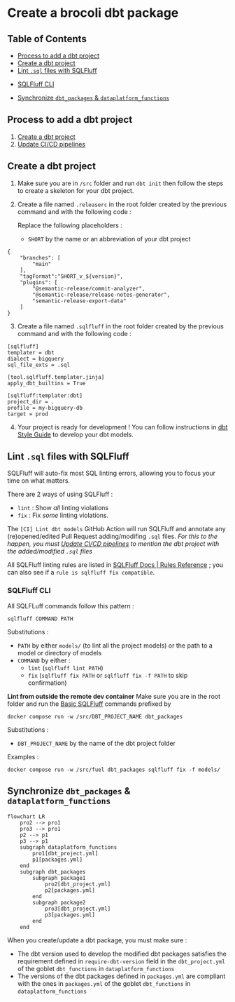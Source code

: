 # Create a brocoli dbt package

## Table of Contents
* [Process to add a dbt project](#process-to-add-a-dbt-project)
* [Create a dbt project](#create-a-dbt-project)
* [Lint `.sql` files with SQLFluff](#lint-sql-files-with-sqlfluff)
+ [SQLFluff CLI](#sqlfluff-cli)
* [Synchronize `dbt_packages` & `dataplatform_functions`](#synchronize-dbt_packages--dataplatform_functions)

## Process to add a dbt project

1. [Create a dbt project](#create-a-dbt-project)
2. [Update CI/CD pipelines](/.github/workflows/CI_CD_pipelines.md#update-cicd-pipelines)


## Create a dbt project
1. Make sure you are in `/src` folder and run `dbt init` then follow the steps to create a skeleton for your dbt project.
2. Create a file named `.releaserc` in the root folder created by the previous command and with the following code :
  
    Replace the following placeholders : 
    *  `SHORT` by the name or an abbreviation of your dbt project
```
{
    "branches": [
        "main"
    ],
    "tagFormat":"SHORT_v_${version}",
    "plugins": [
        "@semantic-release/commit-analyzer",
        "@semantic-release/release-notes-generator",
        "semantic-release-export-data"
    ]
}
```
3. Create a file named `.sqlfluff` in the root folder created by the previous command and with the following code :
```
[sqlfluff]
templater = dbt
dialect = bigquery
sql_file_exts = .sql

[tool.sqlfluff.templater.jinja]
apply_dbt_builtins = True

[sqlfluff:templater:dbt]
project_dir = .
profile = my-bigquery-db
target = prod

```

4. Your project is ready for development ! You can follow instructions in [dbt Style Guide](src/dbt_style_guide.md) to develop your dbt models.

## Lint `.sql` files with SQLFluff

SQLFluff will auto-fix most SQL linting errors, allowing you to focus your time on what matters.

There are 2 ways of using SQLFluff : 
- `lint` : Show *all* linting violations
- `fix` : Fix *some* linting violations. 

The `[CI] Lint dbt models` GitHub Action will run SQLFluff and annotate any (re)opened/edited Pull Request adding/modifing `.sql` files. *For this to the happen, you must [Update CI/CD pipelines](/.github/workflows/CI_CD_pipelines.md#update-cicd-pipelines) to mention the dbt project with the added/modified `.sql` files*

All SQLFluff linting rules are listed in [SQLFluff Docs | Rules Reference](https://docs.sqlfluff.com/en/stable/rules.html) ; you can also see if a `rule is sqlfluff fix compatible`.


### SQLFluff CLI
All SQLFLuff commands follow this pattern :  
```
sqlfluff COMMAND PATH
```
Substitutions :
- `PATH` by either `models/` (to lint all the project models) or the path to a model or directory of models
- `COMMAND` by either :
  - `lint` (`sqlfluff lint PATH`)
  - `fix` (`sqlfluff fix PATH` or `sqlfluff fix -f PATH` to skip confirmation)

**Lint from outside the remote dev container**
Make sure you are in the root folder and run the [Basic SQLFluff](#basic-sqlfluff-commands) commands prefixed by 
```
docker compose run -w /src/DBT_PROJECT_NAME dbt_packages
```
Substitutions :
- `DBT_PROJECT_NAME` by the name of the dbt project folder

Examples : 
```
docker compose run -w /src/fuel dbt_packages sqlfluff fix -f models/
```

## Synchronize `dbt_packages` & `dataplatform_functions`
```mermaid
flowchart LR
    pro2 --> pro1
    pro3 --> pro1
    p2 --> p1
    p3 --> p1
    subgraph dataplatform_functions
        pro1[dbt_project.yml]
        p1[packages.yml]
    end
    subgraph dbt_packages
        subgraph package1
            pro2[dbt_project.yml]
            p2[packages.yml]
        end
        subgraph package2
            pro3[dbt_project.yml]
            p3[packages.yml]
        end
    end

```
When you create/update a dbt package, you must make sure : 
- The dbt version used to develop the modified dbt packages satisfies the requirement defined in `require-dbt-version` field in the `dbt_project.yml` of the goblet `dbt_functions` in `dataplatform_functions`
- The versions of the dbt packages defined in `packages.yml` are compliant with the ones in `packages.yml` of the goblet `dbt_functions` in `dataplatform_functions`